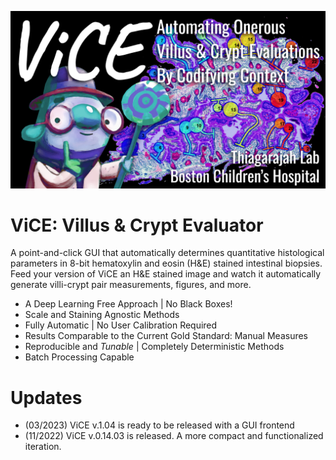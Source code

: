 ![viceFrontPage](doc/images/viceFrontPage02.png)
# ViCE: Villus & Crypt Evaluator
A point-and-click GUI that automatically determines quantitative histological parameters in 8-bit hematoxylin and eosin (H&E) stained intestinal biopsies. Feed your version of ViCE an H&E stained image and watch it automatically generate villi-crypt pair measurements, figures, and more. 

* A Deep Learning Free Approach | No Black Boxes!
* Scale and Staining Agnostic Methods
* Fully Automatic | No User Calibration Required
* Results Comparable to the Current Gold Standard: Manual Measures
* Reproducible and *Tunable* | Completely Deterministic Methods
* Batch Processing Capable

# Updates
* (03/2023) ViCE v.1.04 is ready to be released with a GUI frontend
* (11/2022) ViCE v.0.14.03 is released. A more compact and functionalized iteration. 
